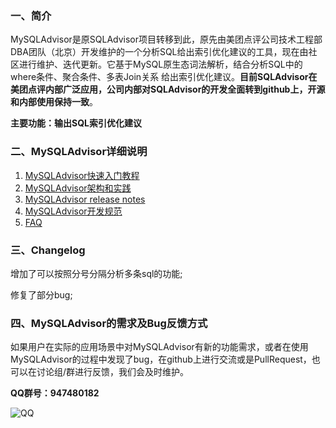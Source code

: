 ### 一、简介

MySQLAdvisor是原SQLAdvisor项目转移到此，原先由美团点评公司技术工程部DBA团队（北京）开发维护的一个分析SQL给出索引优化建议的工具，现在由社区进行维护、迭代更新。它基于MySQL原生态词法解析，结合分析SQL中的where条件、聚合条件、多表Join关系 给出索引优化建议。**目前SQLAdvisor在美团点评内部广泛应用，公司内部对SQLAdvisor的开发全面转到github上，开源和内部使用保持一致**。

**主要功能：输出SQL索引优化建议**

### 二、MySQLAdvisor详细说明

1. [MySQLAdvisor快速入门教程](./doc/QUICK_START.md)
2. [MySQLAdvisor架构和实践](./doc/THEORY_PRACTICES.md)
3. [MySQLAdvisor release notes](./doc/RELEASE_NOTES.md)
4. [MySQLAdvisor开发规范](./doc/DEVELOPMENT_NORM.md)
5. [FAQ](./doc/FAQ.md)

### 三、Changelog

增加了可以按照分号分隔分析多条sql的功能;

修复了部分bug;

### 四、MySQLAdvisor的需求及Bug反馈方式

如果用户在实际的应用场景中对MySQLAdvisor有新的功能需求，或者在使用MySQLAdvisor的过程中发现了bug，在github上进行交流或是PullRequest，也可以在讨论组/群进行反馈，我们会及时维护。

**QQ群号：947480182**

![QQ](./doc/img/qq.png)
